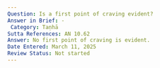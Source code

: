 ```yaml
---
Question: Is a first point of craving evident?
Answer in Brief: -
 Category: Taṇhā
Sutta References: AN 10.62
Answer: No first point of craving is evident.
Date Entered: March 11, 2025
Review Status: Not started
---
```

